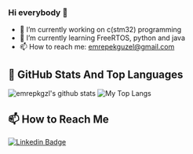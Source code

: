 ### Hi everybody 👋

- 🔭 I’m currently working on c(stm32) programming
- 🌱 I’m currently learning FreeRTOS, python and java
- 📫 How to reach me: emrepekguzel@gmail.com


## 📌 GitHub Stats And Top Languages

<p float="center">
  <img  src="https://github-readme-stats.vercel.app/api?username=emrepkgzl&show_icons=true&count_private=true&hide=contribs,issues" alt="emrepkgzl's github stats" />
  <img  src="https://github-readme-stats.vercel.app/api/top-langs/?username=emrepkgzl&layout=compact&hide=html,css" alt="My Top Langs" />
</p>



## 📫 How to Reach Me


[![Linkedin Badge](https://img.shields.io/badgeemrepkgzl-follow%20on%20linkedin-blue?style=for-the-badge&logo=linkedin)](https://www.linkedin.com/in/emre-pekg%C3%BCzel-029b1b1b5)


